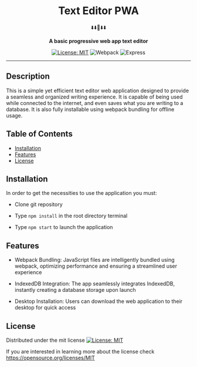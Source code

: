 <div align="center">
<h1 align="center"> Text Editor PWA </h1>
 ⬇️⬇️📝⬇️⬇️
<br>
  
<strong> A basic progressive web app text editor </strong>

[![License: MIT](https://img.shields.io/badge/License-MIT-yellow.svg)](https://opensource.org/licenses/MIT)
![Webpack](https://img.shields.io/badge/Webpack-8DD6F9?style=for-the-badge&logo=Webpack&logoColor=white)
![Express](https://img.shields.io/badge/Express%20js-000000?style=for-the-badge&logo=express&logoColor=white)

</div>
<hr>

## Description

This is a simple yet efficient text editor web application designed to provide a seamless and organized writing experience. It is capable of being used while connected to the internet, and even saves what you are writing to a database. It is also fully installable using webpack bundling for offline usage.

## Table of Contents

- [Installation](#installation)
- [Features](#features)
- [License](#license)

## Installation

In order to get the necessities to use the application you must:

- Clone git repository
  
- Type `npm install` in the root directory terminal
  
- Type `npm start` to launch the application

## Features

- Webpack Bundling: JavaScript files are intelligently bundled using webpack, optimizing performance and ensuring a streamlined user experience

- IndexedDB Integration: The app seamlessly integrates IndexedDB, instantly creating a database storage upon launch

- Desktop Installation: Users can download the web application to their desktop for quick access
  

## License

Distributed under the mit license [![License: MIT](https://img.shields.io/badge/License-MIT-yellow.svg)](https://opensource.org/licenses/MIT)

If you are interested in learning more about the license check https://opensource.org/licenses/MIT
